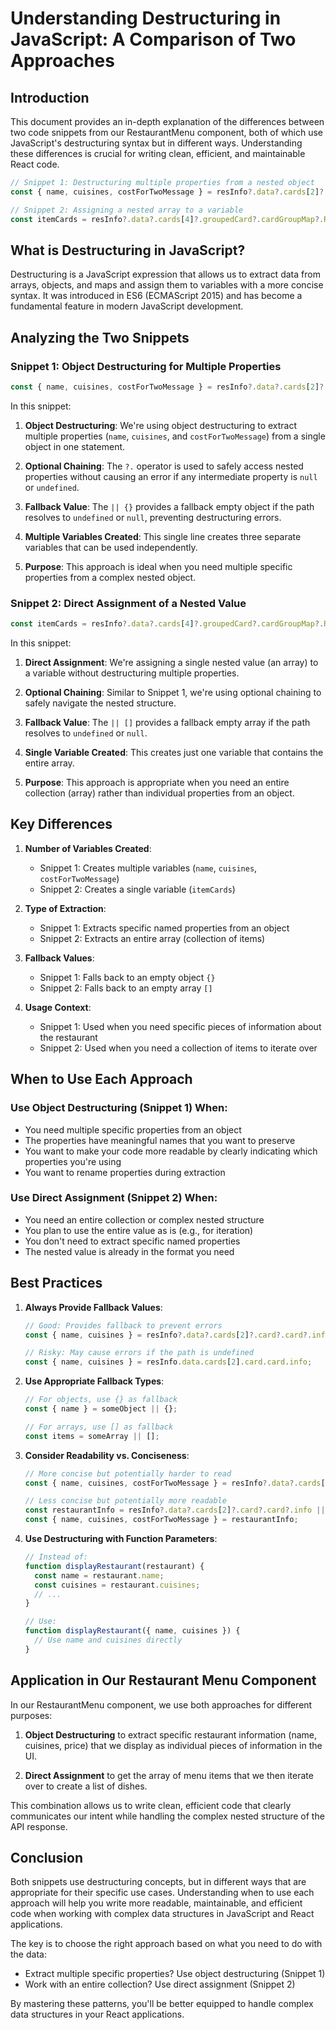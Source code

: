 # Understanding Destructuring in JavaScript: A Comparison of Two Approaches

## Introduction

This document provides an in-depth explanation of the differences between two code snippets from our RestaurantMenu component, both of which use JavaScript's destructuring syntax but in different ways. Understanding these differences is crucial for writing clean, efficient, and maintainable React code.

```javascript
// Snippet 1: Destructuring multiple properties from a nested object
const { name, cuisines, costForTwoMessage } = resInfo?.data?.cards[2]?.card?.card?.info || {};

// Snippet 2: Assigning a nested array to a variable
const itemCards = resInfo?.data?.cards[4]?.groupedCard?.cardGroupMap?.REGULAR?.cards[1]?.card?.card?.itemCards || [];
```

## What is Destructuring in JavaScript?

Destructuring is a JavaScript expression that allows us to extract data from arrays, objects, and maps and assign them to variables with a more concise syntax. It was introduced in ES6 (ECMAScript 2015) and has become a fundamental feature in modern JavaScript development.

## Analyzing the Two Snippets

### Snippet 1: Object Destructuring for Multiple Properties

```javascript
const { name, cuisines, costForTwoMessage } = resInfo?.data?.cards[2]?.card?.card?.info || {};
```

In this snippet:

1. **Object Destructuring**: We're using object destructuring to extract multiple properties (`name`, `cuisines`, and `costForTwoMessage`) from a single object in one statement.

2. **Optional Chaining**: The `?.` operator is used to safely access nested properties without causing an error if any intermediate property is `null` or `undefined`.

3. **Fallback Value**: The `|| {}` provides a fallback empty object if the path resolves to `undefined` or `null`, preventing destructuring errors.

4. **Multiple Variables Created**: This single line creates three separate variables that can be used independently.

5. **Purpose**: This approach is ideal when you need multiple specific properties from a complex nested object.

### Snippet 2: Direct Assignment of a Nested Value

```javascript
const itemCards = resInfo?.data?.cards[4]?.groupedCard?.cardGroupMap?.REGULAR?.cards[1]?.card?.card?.itemCards || [];
```

In this snippet:

1. **Direct Assignment**: We're assigning a single nested value (an array) to a variable without destructuring multiple properties.

2. **Optional Chaining**: Similar to Snippet 1, we're using optional chaining to safely navigate the nested structure.

3. **Fallback Value**: The `|| []` provides a fallback empty array if the path resolves to `undefined` or `null`.

4. **Single Variable Created**: This creates just one variable that contains the entire array.

5. **Purpose**: This approach is appropriate when you need an entire collection (array) rather than individual properties from an object.

## Key Differences

1. **Number of Variables Created**:
   - Snippet 1: Creates multiple variables (`name`, `cuisines`, `costForTwoMessage`)
   - Snippet 2: Creates a single variable (`itemCards`)

2. **Type of Extraction**:
   - Snippet 1: Extracts specific named properties from an object
   - Snippet 2: Extracts an entire array (collection of items)

3. **Fallback Values**:
   - Snippet 1: Falls back to an empty object `{}`
   - Snippet 2: Falls back to an empty array `[]`

4. **Usage Context**:
   - Snippet 1: Used when you need specific pieces of information about the restaurant
   - Snippet 2: Used when you need a collection of items to iterate over

## When to Use Each Approach

### Use Object Destructuring (Snippet 1) When:

- You need multiple specific properties from an object
- The properties have meaningful names that you want to preserve
- You want to make your code more readable by clearly indicating which properties you're using
- You want to rename properties during extraction

### Use Direct Assignment (Snippet 2) When:

- You need an entire collection or complex nested structure
- You plan to use the entire value as is (e.g., for iteration)
- You don't need to extract specific named properties
- The nested value is already in the format you need

## Best Practices

1. **Always Provide Fallback Values**:
   ```javascript
   // Good: Provides fallback to prevent errors
   const { name, cuisines } = resInfo?.data?.cards[2]?.card?.card?.info || {};
   
   // Risky: May cause errors if the path is undefined
   const { name, cuisines } = resInfo.data.cards[2].card.card.info;
   ```

2. **Use Appropriate Fallback Types**:
   ```javascript
   // For objects, use {} as fallback
   const { name } = someObject || {};
   
   // For arrays, use [] as fallback
   const items = someArray || [];
   ```

3. **Consider Readability vs. Conciseness**:
   ```javascript
   // More concise but potentially harder to read
   const { name, cuisines, costForTwoMessage } = resInfo?.data?.cards[2]?.card?.card?.info || {};
   
   // Less concise but potentially more readable
   const restaurantInfo = resInfo?.data?.cards[2]?.card?.card?.info || {};
   const { name, cuisines, costForTwoMessage } = restaurantInfo;
   ```

4. **Use Destructuring with Function Parameters**:
   ```javascript
   // Instead of:
   function displayRestaurant(restaurant) {
     const name = restaurant.name;
     const cuisines = restaurant.cuisines;
     // ...
   }
   
   // Use:
   function displayRestaurant({ name, cuisines }) {
     // Use name and cuisines directly
   }
   ```

## Application in Our Restaurant Menu Component

In our RestaurantMenu component, we use both approaches for different purposes:

1. **Object Destructuring** to extract specific restaurant information (name, cuisines, price) that we display as individual pieces of information in the UI.

2. **Direct Assignment** to get the array of menu items that we then iterate over to create a list of dishes.

This combination allows us to write clean, efficient code that clearly communicates our intent while handling the complex nested structure of the API response.

## Conclusion

Both snippets use destructuring concepts, but in different ways that are appropriate for their specific use cases. Understanding when to use each approach will help you write more readable, maintainable, and efficient code when working with complex data structures in JavaScript and React applications.

The key is to choose the right approach based on what you need to do with the data:
- Extract multiple specific properties? Use object destructuring (Snippet 1)
- Work with an entire collection? Use direct assignment (Snippet 2)

By mastering these patterns, you'll be better equipped to handle complex data structures in your React applications.